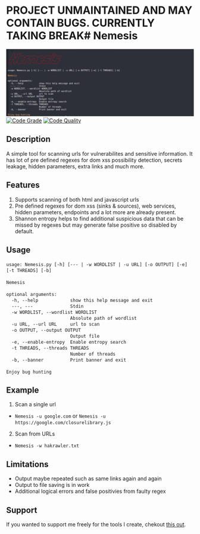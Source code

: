# PROJECT UNMAINTAINED AND MAY CONTAIN BUGS. CURRENTLY TAKING BREAK# Nemesis
![Nemesis](pics/Nemesis.png)
[![Code Grade](https://www.code-inspector.com/project/15087/status/svg)](https://frontend.code-inspector.com/public/project/15087/Nemesis/dashboard)
[![Code Quality](https://www.code-inspector.com/project/15087/score/svg)](https://frontend.code-inspector.com/public/project/15087/Nemesis/dashboard)

## Description
A simple tool for scanning urls for vulnerabilites and sensitive information. It has lot of pre defined regexes for dom xss possibility detection, secrets leakage, hidden parameters, extra links and much more. 

## Features
1. Supports scanning of both html and javascript urls
2. Pre defined regexes for dom xss (sinks & sources), web services, hidden parameters, endpoints and a lot more are already present. 
3. Shannon entropy helps to find additional suspicious data that can be missed by regexes but may generate false positive so disabled by default.

## Usage
```
usage: Nemesis.py [-h] [--- | -w WORDLIST | -u URL] [-o OUTPUT] [-e] [-t THREADS] [-b]

Nemesis

optional arguments:
  -h, --help            show this help message and exit
  ---, ---              Stdin
  -w WORDLIST, --wordlist WORDLIST
                        Absolute path of wordlist
  -u URL, --url URL     url to scan
  -o OUTPUT, --output OUTPUT
                        Output file
  -e, --enable-entropy  Enable entropy search
  -t THREADS, --threads THREADS
                        Number of threads
  -b, --banner          Print banner and exit

Enjoy bug hunting
```

## Example
1. Scan a single url
 - ```Nemesis -u google.com``` or ```Nemesis -u https://google.com/closurelibrary.js```
2. Scan from URLs
 - ```Nemesis -w hakrawler.txt```

## Limitations
* Output maybe repeated such as same links again and again
* Output to file saving is in work
* Additional logical errors and false positivies from faulty regex

## Support
If you wanted to support me freely for the tools I create, chekout [this out](https://github.com/machinexa2/machinexa2/blob/master/SUPPORT.md).

